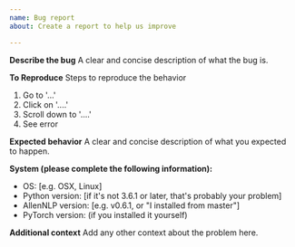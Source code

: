```yaml
---
name: Bug report
about: Create a report to help us improve

---
```


**Describe the bug**
A clear and concise description of what the bug is.

**To Reproduce**
Steps to reproduce the behavior
1. Go to '...'
2. Click on '....'
3. Scroll down to '....'
4. See error

**Expected behavior**
A clear and concise description of what you expected to happen.

**System (please complete the following information):**
 - OS: [e.g. OSX, Linux]
 - Python version: [if it's not 3.6.1 or later, that's probably your problem]
 - AllenNLP version: [e.g. v0.6.1, or "I installed from master"]
 - PyTorch version: (if you installed it yourself)

**Additional context**
Add any other context about the problem here.
